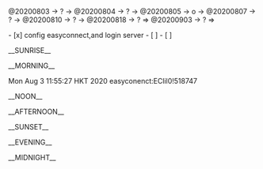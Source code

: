 <link rel="stylesheet"  type="text/css" href="s-activity.css"/>
<p class="todo">@20200803 → ? → @20200804 → ? → @20200805 → o → @20200807 → ? → @20200810 → ? → @20200818 → ? ⇒ @20200903 → ? ⇒ </p>
- [x]  config easyconnect,and login server
- [ ]  
- [ ]  

<p class="tb">__SUNRISE__</p>
<p class="tb">__MORNING__</p>
<p class="ac">Mon Aug  3 11:55:27 HKT 2020 easyconenct:EClil0!518747</p>
<p class="tb">__NOON__</p>
<p class="tb">__AFTERNOON__</p>
<p class="tb">__SUNSET__</p>
<p class="tb">__EVENING__</p>
<p class="tb">__MIDNIGHT__</p>
